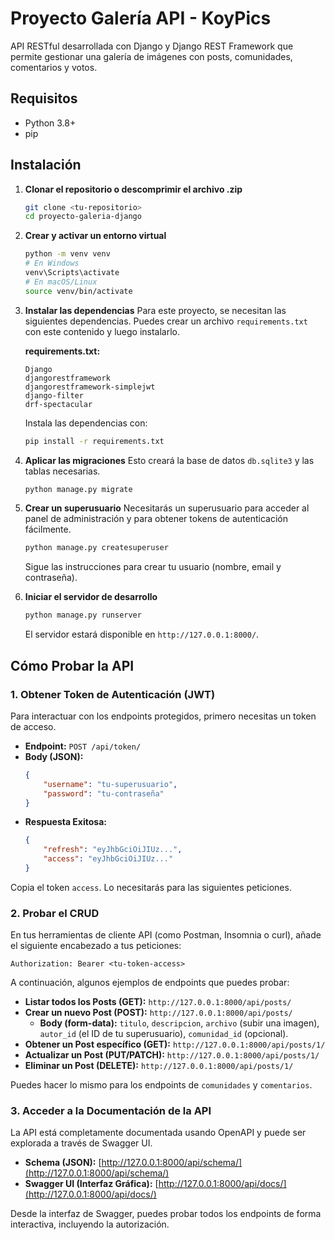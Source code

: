 # Proyecto Galería API - KoyPics

API RESTful desarrollada con Django y Django REST Framework que permite gestionar una galería de imágenes con posts, comunidades, comentarios y votos.

## Requisitos

* Python 3.8+
* pip

## Instalación

1.  **Clonar el repositorio o descomprimir el archivo .zip**
    ```bash
    git clone <tu-repositorio>
    cd proyecto-galeria-django
    ```

2.  **Crear y activar un entorno virtual**
    ```bash
    python -m venv venv
    # En Windows
    venv\Scripts\activate
    # En macOS/Linux
    source venv/bin/activate
    ```

3.  **Instalar las dependencias**
    Para este proyecto, se necesitan las siguientes dependencias. Puedes crear un archivo `requirements.txt` con este contenido y luego instalarlo.

    **requirements.txt:**
    ```
    Django
    djangorestframework
    djangorestframework-simplejwt
    django-filter
    drf-spectacular
    ```

    Instala las dependencias con:
    ```bash
    pip install -r requirements.txt
    ```

4.  **Aplicar las migraciones**
    Esto creará la base de datos `db.sqlite3` y las tablas necesarias.
    ```bash
    python manage.py migrate
    ```

5.  **Crear un superusuario**
    Necesitarás un superusuario para acceder al panel de administración y para obtener tokens de autenticación fácilmente.
    ```bash
    python manage.py createsuperuser
    ```
    Sigue las instrucciones para crear tu usuario (nombre, email y contraseña).

6.  **Iniciar el servidor de desarrollo**
    ```bash
    python manage.py runserver
    ```
    El servidor estará disponible en `http://127.0.0.1:8000/`.

## Cómo Probar la API

### 1. Obtener Token de Autenticación (JWT)

Para interactuar con los endpoints protegidos, primero necesitas un token de acceso.

* **Endpoint:** `POST /api/token/`
* **Body (JSON):**
    ```json
    {
        "username": "tu-superusuario",
        "password": "tu-contraseña"
    }
    ```
* **Respuesta Exitosa:**
    ```json
    {
        "refresh": "eyJhbGciOiJIUz...",
        "access": "eyJhbGciOiJIUz..."
    }
    ```
Copia el token `access`. Lo necesitarás para las siguientes peticiones.

### 2. Probar el CRUD

En tus herramientas de cliente API (como Postman, Insomnia o curl), añade el siguiente encabezado a tus peticiones:

`Authorization: Bearer <tu-token-access>`

A continuación, algunos ejemplos de endpoints que puedes probar:

* **Listar todos los Posts (GET):** `http://127.0.0.1:8000/api/posts/`
* **Crear un nuevo Post (POST):** `http://127.0.0.1:8000/api/posts/`
    * **Body (form-data):** `titulo`, `descripcion`, `archivo` (subir una imagen), `autor_id` (el ID de tu superusuario), `comunidad_id` (opcional).
* **Obtener un Post específico (GET):** `http://127.0.0.1:8000/api/posts/1/`
* **Actualizar un Post (PUT/PATCH):** `http://127.0.0.1:8000/api/posts/1/`
* **Eliminar un Post (DELETE):** `http://127.0.0.1:8000/api/posts/1/`

Puedes hacer lo mismo para los endpoints de `comunidades` y `comentarios`.

### 3. Acceder a la Documentación de la API

La API está completamente documentada usando OpenAPI y puede ser explorada a través de Swagger UI.

* **Schema (JSON):** [http://127.0.0.1:8000/api/schema/](http://127.0.0.1:8000/api/schema/)
* **Swagger UI (Interfaz Gráfica):** [http://127.0.0.1:8000/api/docs/](http://127.0.0.1:8000/api/docs/)

Desde la interfaz de Swagger, puedes probar todos los endpoints de forma interactiva, incluyendo la autorización.